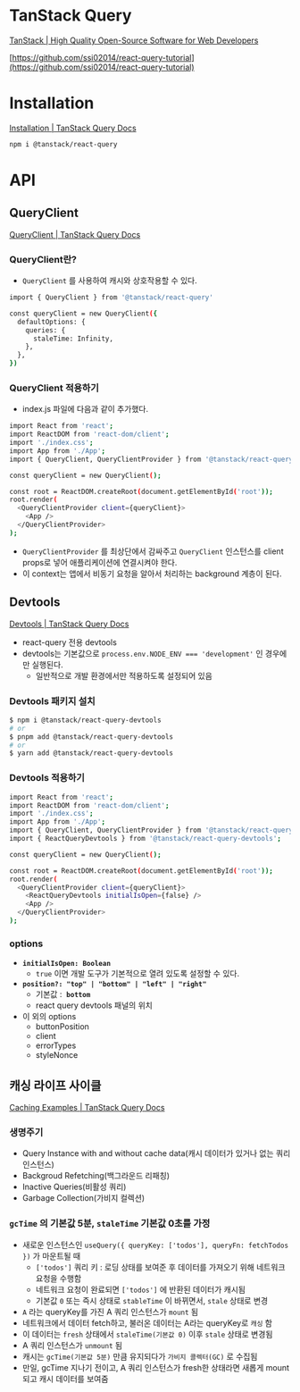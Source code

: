 # TanStack Query

[TanStack | High Quality Open-Source Software for Web Developers](https://tanstack.com/query/v5)

[https://github.com/ssi02014/react-query-tutorial](https://github.com/ssi02014/react-query-tutorial)

# Installation

[Installation | TanStack Query Docs](https://tanstack.com/query/latest/docs/framework/react/installation)

```bash
npm i @tanstack/react-query
```

# API

## **QueryClient**

[QueryClient | TanStack Query Docs](https://tanstack.com/query/latest/docs/reference/QueryClient)

### QueryClient란?

- `QueryClient` 를 사용하여 캐시와 상호작용할 수 있다.

```bash
import { QueryClient } from '@tanstack/react-query'

const queryClient = new QueryClient({
  defaultOptions: {
    queries: {
      staleTime: Infinity,
    },
  },
})
```

### QueryClient 적용하기

- index.js 파일에 다음과 같이 추가했다.

```bash
import React from 'react';
import ReactDOM from 'react-dom/client';
import './index.css';
import App from './App';
import { QueryClient, QueryClientProvider } from '@tanstack/react-query';

const queryClient = new QueryClient();

const root = ReactDOM.createRoot(document.getElementById('root'));
root.render(
  <QueryClientProvider client={queryClient}>
    <App />
  </QueryClientProvider>
);

```

- `QueryClientProvider` 를 최상단에서 감싸주고 `QueryClient` 인스턴스를 client props로 넣어 애플리케이션에 연결시켜야 한다.
- 이 context는 앱에서 비동기 요청을 알아서 처리하는 background 계층이 된다.

## Devtools

[Devtools | TanStack Query Docs](https://tanstack.com/query/latest/docs/framework/react/devtools)

- react-query 전용 devtools
- devtools는 기본값으로 `process.env.NODE_ENV === 'development'` 인 경우에만 실행된다.
  - 일반적으로 개발 환경에서만 적용하도록 설정되어 있음

### Devtools 패키지 설치

```bash
$ npm i @tanstack/react-query-devtools
# or
$ pnpm add @tanstack/react-query-devtools
# or
$ yarn add @tanstack/react-query-devtools
```

### Devtools 적용하기

```bash
import React from 'react';
import ReactDOM from 'react-dom/client';
import './index.css';
import App from './App';
import { QueryClient, QueryClientProvider } from '@tanstack/react-query';
import { ReactQueryDevtools } from '@tanstack/react-query-devtools';

const queryClient = new QueryClient();

const root = ReactDOM.createRoot(document.getElementById('root'));
root.render(
  <QueryClientProvider client={queryClient}>
    <ReactQueryDevtools initialIsOpen={false} />
    <App />
  </QueryClientProvider>
);
```

### options

- **`initialIsOpen: Boolean`**
  - `true` 이면 개발 도구가 기본적으로 열려 있도록 설정할 수 있다.
- **`position?: "top" | "bottom" | "left" | "right"`**
  - 기본값 :  **`bottom`**
  - react query devtools 패널의 위치
- 이 외의 options
  - buttonPosition
  - client
  - errorTypes
  - styleNonce

## 캐싱 라이프 사이클

[Caching Examples | TanStack Query Docs](https://tanstack.com/query/latest/docs/framework/react/guides/caching)

### 생명주기

- Query Instance with and without cache data(캐시 데이터가 있거나 없는 쿼리 인스턴스)
- Backgroud Refetching(백그라운드 리패칭)
- Inactive Queries(비활성 쿼리)
- Garbage Collection(가비지 컬렉션)

### `gcTime` 의 기본값 5분, `staleTime` 기본값 0초를 가정

- 새로운 인스턴스인 `useQuery({ queryKey: ['todos'], queryFn: fetchTodos })` 가 마운트될 때
  - `['todos']` 쿼리 키 : 로딩 상태를 보여준 후 데이터를 가져오기 위해 네트워크 요청을 수행함
  - 네트워크 요청이 완료되면 `['todos']` 에 반환된 데이터가 캐시됨
  - 기본값 `0` 또는 즉시 상태로 `stableTime` 이 바뀌면서, `stale` 상태로 변경
- `A` 라는 queryKey를 가진 A 쿼리 인스턴스가 `mount` 됨
- 네트워크에서 데이터 fetch하고, 불러온 데이터는 A라는 queryKey로 `캐싱` 함
- 이 데이터는 `fresh` 상태에서 `staleTime(기본값 0)` 이후 `stale` 상태로 변경됨
- A 쿼리 인스턴스가 `unmount` 됨
- 캐시는 `gcTime(기본값 5분)` 만큼 유지되다가 `가비지 콜렉터(GC)` 로 수집됨
- 만일, gcTime 지나기 전이고, A 쿼리 인스턴스가 fresh한 상태라면 새롭게 mount 되고 캐시 데이터를 보여줌
